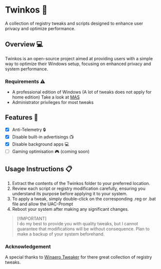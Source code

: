 # Twinkos 🦄
A collection of registry tweaks and scripts designed to enhance user privacy and optimize performance.

## Overview 💻

Twinkos is an open-source project aimed at providing users with a simple way to optimize their Windows setup, focusing on enhanced privacy and system performance.

### Requirements ⚠️

- A professional edition of Windows (A lot of tweaks does not apply for home edition) Take a look at [MAS](https://github.com/massgravel/Microsoft-Activation-Scripts)
- Administrator privileges for most tweaks

## Features 🎉
* [X] Anti-Telemetry 🔒
* [X] Disable built-in advertisings 📺
* [X] Disable background apps 💻
* [ ] Gaming optimisation 🎮 (coming soon)

## Usage Instructions 📋
1. Extract the contents of the Twinkos folder to your preferred location.
2. Review each script or registry modification carefully, ensuring you understand its purpose before applying it to your system.
3. To apply a tweak, simply double-click on the corresponding .reg or .bat file and allow the UAC-Prompt
4. Reboot your system after making any significant changes.

> [!IMPORTANT]\
> I do my best to provide you with quality tweaks, but I cannot guarantee that modifications will be without consequence. Plan to make a backup of your system beforehand.

### Acknowledgement

A special thanks to [Winaero Tweaker](https://winaero.com) for there great collection of registry tweaks.
